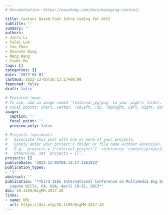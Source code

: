 ```yaml
---
# Documentation: https://wowchemy.com/docs/managing-content/

title: Content Based Fast Intra Coding for AVS2
subtitle: ''
summary: ''
authors:
- Junru Li
- Falei Luo
- Yun Zhou
- Shanshe Wang
- Meng Wang
- Siwei Ma
tags: []
categories: []
date: '2017-01-01'
lastmod: 2022-12-05T16:13:17+08:00
featured: false
draft: false

# Featured image
# To use, add an image named `featured.jpg/png` to your page's folder.
# Focal points: Smart, Center, TopLeft, Top, TopRight, Left, Right, BottomLeft, Bottom, BottomRight.
image:
  caption: ''
  focal_point: ''
  preview_only: false

# Projects (optional).
#   Associate this post with one or more of your projects.
#   Simply enter your project's folder or file name without extension.
#   E.g. `projects = ["internal-project"]` references `content/project/deep-learning/index.md`.
#   Otherwise, set `projects = []`.
projects: []
publishDate: '2022-12-05T08:13:17.156302Z'
publication_types:
- '1'
abstract: ''
publication: '*Third IEEE International Conference on Multimedia Big Data, BigMM 2017,
  Laguna Hills, CA, USA, April 19-21, 2017*'
doi: 10.1109/BigMM.2017.28
links:
- name: URL
  url: https://doi.org/10.1109/BigMM.2017.28
---
```

